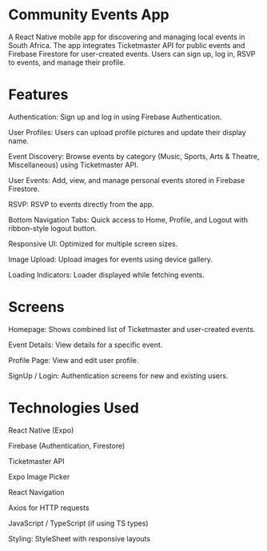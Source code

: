 # Community Events App

A React Native mobile app for discovering and managing local events in South Africa. The app integrates Ticketmaster API for public events and Firebase Firestore for user-created events. Users can sign up, log in, RSVP to events, and manage their profile.

# Features

Authentication: Sign up and log in using Firebase Authentication.

User Profiles: Users can upload profile pictures and update their display name.

Event Discovery: Browse events by category (Music, Sports, Arts & Theatre, Miscellaneous) using Ticketmaster API.

User Events: Add, view, and manage personal events stored in Firebase Firestore.

RSVP: RSVP to events directly from the app.

Bottom Navigation Tabs: Quick access to Home, Profile, and Logout with ribbon-style logout button.

Responsive UI: Optimized for multiple screen sizes.

Image Upload: Upload images for events using device gallery.

Loading Indicators: Loader displayed while fetching events.

# Screens

Homepage: Shows combined list of Ticketmaster and user-created events.

Event Details: View details for a specific event.

Profile Page: View and edit user profile.

SignUp / Login: Authentication screens for new and existing users.


# Technologies Used

React Native (Expo)

Firebase (Authentication, Firestore)

Ticketmaster API

Expo Image Picker

React Navigation

Axios for HTTP requests

JavaScript / TypeScript (if using TS types)

Styling: StyleSheet with responsive layouts

